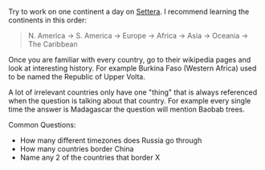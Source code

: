 Try to work on one continent a day on [Settera](https://www.geoguessr.com/quiz/seterra).
I recommend learning the continents in this order:
> N. America -> S. America -> Europe -> Africa -> Asia -> Oceania -> The Caribbean

Once you are familiar with every country, go to their wikipedia pages and look at interesting history.
For example Burkina Faso (Western Africa) used to be named the Republic of Upper Volta.

A lot of irrelevant countries only have one "thing" that is always referenced when the question is talking about that country.
For example every single time the answer is Madagascar the question will mention Baobab trees.

Common Questions:
* How many different timezones does Russia go through
* How many countries border China
* Name any 2 of the countries that border X
